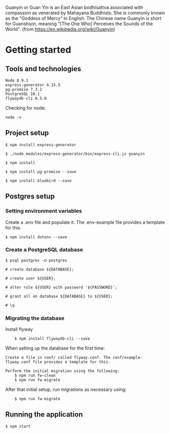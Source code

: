 Guanyin or Guan Yin is an East Asian bodhisattva associated with compassion as venerated by Mahayana Buddhists. She is commonly known as the "Goddess of Mercy" in English. The Chinese name Guanyin is short for Guanshiyin, meaning "[The 
One Who] Perceives the Sounds of the World". (from https://en.wikipedia.org/wiki/Guanyin)

# Getting started

## Tools and technologies

    Node 8.9.1
    express-generator 4.15.5
    pg-promise 7.3.2
    PostgreSQL 10.1
    flywaydb-cli 0.5.0

Checking for node:

	node -v


## Project setup

    $ npm install express-generator

    $ ./node_modules/express-generator/bin/express-cli.js guanyin

    $ npm install

    $ npm install pg-promise --save

    $ npm install bluebird --save


## Postgres setup

### Setting environment variables

Create a .env file and populate it. The .env-example file provides a template for this.

    $ npm install dotenv --save

### Create a PostgreSQL database
    $ psql postgres -U postgres

    # create database ${DATABASE};

    # create user ${USER};

    # alter role ${USER} with password '${PASSWORD}';

    # grant all on database ${DATABASE} to ${USER};

    # \q


### Migrating the database

Install flyway
		
        $ npm install flywaydb-cli --save

When setting up the database for the first time:

    Create a file in conf/ called flyway.conf. The conf/example-flyway.conf file provides a template for this.
    
    Perform the initial migration using the following:
        $ npm run fw-clean
        $ npm run fw-migrate
        


After that initial setup, run migrations as necessary using:

		$ npm run fw-migrate

## Running the application

	$ npm start


